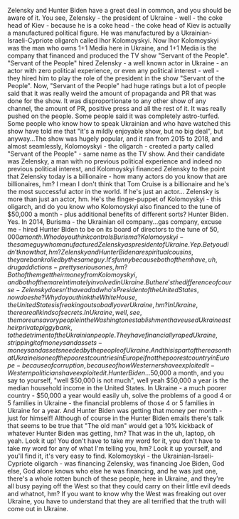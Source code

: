 Zelensky and Hunter Biden have a great deal in common, and you should be aware of it. You see, Zelensky - the president of Ukraine - well - the coke head of Kiev - because he is a coke head - the coke head of Kiev is actually a manufactured political figure. He was manufactured by a Ukrainian-Israeli-Cypriote oligarch called Ihor Kolomoyskyi. Now Ihor Kolomoyskyi was the man who owns 1+1 Media here in Ukraine, and 1+1 Media is the company that financed and produced the TV show "Servant of the People". "Servant of the People" hired Zelensky - a well known actor in Ukraine - an actor with zero political experience, or even any political interest - well - they hired him to play the role of the president in the show "Servant of the People". Now, "Servant of the People" had huge ratings but a lot of people said that it was really weird the amount of propaganda and PR that was done for the show. It was disproportionate to any other show of any channel, the amount of PR, positive press and all the rest of it. It was really pushed on the people. Some people said it was completely astro-turfed. Some people who know how to speak Ukrainian and who have watched this show have told me that "it's a mildly enjoyable show, but no big deal", but anyway...The show was hugely popular, and it ran from 2015 to 2018, and almost seamlessly, Kolomoyskyi - the oligarch - created a party called "Servant of the People" - same name as the TV show. And their candidate was Zelensky, a man with no previous political experience and indeed no previous political interest, and Kolomoyskyi financed Zelensky to the point that Zelensky today is a billionaire - how many actors do you know that are billionaires, hm? I mean I don't think that Tom Cruise is a billionaire and he's the most successful actor in the world. If he's just an actor... Zelensky is more than just an actor, hm. He's the finger-puppet of Kolomoyskyi - this oligarch, and do you know who Kolomoyskyi also financed to the tune of $50,000 a month - plus additional benefits of different sorts? Hunter Biden. Yes. In 2014, Burisma - the Ukrainian oil company...gas company, excuse me - hired Hunter Biden to be on its board of directors to the tune of $50,000 a month. Who do you think controls Burisma? Kolomoyskyi - the same guy who manufactured Zelensky as president of Ukraine. Yep. Bet you didn't know that, hm? Zelensky and Hunter Biden are spiritual cousins, they are bankrolled by the same guy. It's funny because both of them have, uh, drug addictions - pretty serious ones, hm? Both of them get their money from Kolomoyskyi, and both of them are intimately involved in Ukraine. But here's the difference of course - Zelensky doesn't have a dad who's President of the United States, now does he? Why do you think the White House, the United States is freaking out so badly over Ukraine, hm? In Ukraine, there are all kinds of secrets. In Ukraine, well, see, the more unsavory people in the Washington establishment have used Ukraine as their private piggy bank, to the detriment of the Ukrainian people. They have financially raped Ukraine, stripping it of moneys and assets - moneys and assets needed by the people of Ukraine. And this is part of the reason that Ukraine is one of the poorest countries in Europe if not the poorest country in Europe - because of corruption, because of how Westerners have exploited it - Western politicians have exploited it. Hunter Biden...$50,000 a month, and you say to yourself, "well $50,000 is not much", well yeah $50,000 a year is the median household income in the United States. In Ukraine - a much poorer country - $50,000 a year would easily uh, solve the problems of a good 4 or 5 families in Ukraine - the financial problems of those 4 or 5 families in Ukraine for a year. And Hunter Biden was getting that money per month - just for himself! Although of course in the Hunter Biden emails there's talk that seems to be true that "The old man" would get a 10% kickback of whatever Hunter Biden was getting, hm? That was in the uh, laptop, oh yeah. Look it up! You don't have to take my word for it, you don't have to take my word for any of what I'm telling you, hm? Look it up yourself, and you'll find it, it's very easy to find. Kolomoyskyi - the Ukrainian-Israeli-Cypriote oligarch - was financing Zelensky, was financing Joe Biden, God else, God alone knows who else he was financing, and he was just one, there's a whole rotten bunch of these people, here in Ukraine, and they're all busy paying off the West so that they could carry on their little evil deeds and whatnot, hm? If you want to know why the West was freaking out over Ukraine, you have to understand that they are all terrified that the truth will come out in Ukraine.